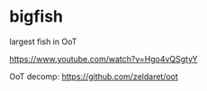 # bigfish
largest fish in OoT

https://www.youtube.com/watch?v=Hgo4vQSgtyY

OoT decomp: https://github.com/zeldaret/oot
